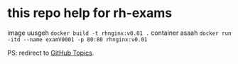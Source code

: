 # this repo help for rh-exams
image uusgeh 
```docker build -t rhnginx:v0.01 .```
container asaah
```docker run -itd --name examV0001 -p 80:80 rhnginx:v0.01```

PS: redirect to [GitHub Topics](https://github.com/topics/rhcsa-exam).
